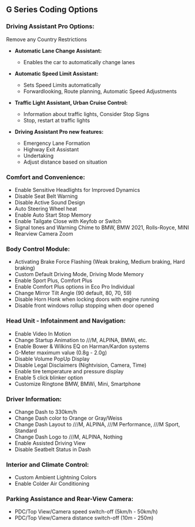 ## G Series Coding Options

### Driving Assistant Pro Options:
Remove any Country Restrictions

- **Automatic Lane Change Assistant:**
  - Enables the car to automatically change lanes

- **Automatic Speed Limit Assistant:**
  - Sets Speed Limits automatically
  - Forwardlooking, Route planning, Automatic Speed Adjustments

- **Traffic Light Assistant, Urban Cruise Control:**
  - Information about traffic lights, Consider Stop Signs
  - Stop, restart at traffic lights

- **Driving Assistant Pro new features:**
  - Emergency Lane Formation
  - Highway Exit Assistant
  - Undertaking
  - Adjust distance based on situation

### Comfort and Convenience:

  - Enable Sensitive Headlights for Improved Dynamics
  - Disable Seat Belt Warning
  - Disable Active Sound Design
  - Auto Steering Wheel heat
  - Enable Auto Start Stop Memory
  - Enable Tailgate Close with Keyfob or Switch
  - Signal tones and Warning Chime to BMW, BMW 2021, Rolls-Royce, MINI
  - Rearview Camera Zoom

### Body Control Module:

  - Activating Brake Force Flashing (Weak braking, Medium braking, Hard braking)
  - Custom Default Driving Mode, Driving Mode Memory 
  - Enable Sport Plus, Comfort Plus
  - Enable Comfort Plus options in Eco Pro Individual
  - Change Mirror Tilt Angle (90 default, 80, 70, 59)
  - Disable Horn Honk when locking doors with engine running
  - Disable front windows rollup stopping when door opened

### Head Unit - Infotainment and Navigation:

  - Enable Video In Motion
  - Change Startup Animation to ///M, ALPINA, BMWi, etc.
  - Enable Bower & Wilkins EQ on Harman/Kardon systems
  - G-Meter maximum value (0.8g - 2.0g)
  - Disable Volume PopUp Display
  - Disable Legal Disclaimers (Nightvision, Camera, Time)
  - Enable tire temperature and pressure display
  - Enable 5 click blinker option
  - Customize Ringtone BMW, BMWi, Mini, Smartphone

### Driver Information:

  - Change Dash to 330km/h
  - Change Dash color to Orange or Gray/Weiss
  - Change Dash Layout to ///M, ALPINA, ///M Performance, ///M Sport, Standard
  - Change Dash Logo to ///M, ALPINA, Nothing
  - Enable Assisted Driving View
  - Disable Seatbelt Status in Dash

### Interior and Climate Control:

  - Custom Ambient Lightning Colors
  - Enable Colder Air Conditioning

### Parking Assistance and Rear-View Camera:

  - PDC/Top View/Camera speed switch-off (5km/h - 50km/h)
  - PDC/Top View/Camera distance switch-off (10m - 250m)
